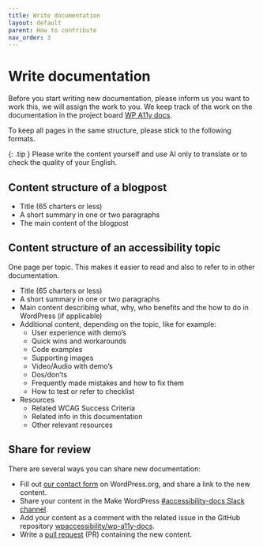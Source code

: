 ```yaml
---
title: Write documentation
layout: default
parent: How to contribute
nav_order: 3
---
```


# Write documentation

Before you start writing new documentation, please inform us you want to work this, we will assign the work to you. We keep track of the work on the documentation in the project board [WP A11y docs](https://github.com/orgs/wpaccessibility/projects/3).

To keep all pages in the same structure, please stick to the following formats.

{: .tip }
Please write the content yourself and use AI only to translate or to check the quality of your English.

## Content structure of a blogpost

- Title (65 charters or less)
- A short summary in one or two paragraphs
- The main content of the blogpost

## Content structure of an accessibility topic

One page per topic. This makes it easier to read and also to refer to in other documentation.

- Title (65 charters or less)
- A short summary in one or two paragraphs
- Main content describing what, why, who benefits and the how to do in WordPress (if applicable)
- Additional content, depending on the topic, like for example:
  - User experience with demo’s
  - Quick wins and workarounds
  - Code examples
  - Supporting images
  - Video/Audio with demo’s
  - Dos/don’ts
  - Frequently made mistakes and how to fix them
  - How to test or refer to checklist
- Resources
  - Related WCAG Success Criteria
  - Related info in this documentation
  - Other relevant resources



## Share for review

There are several ways you can share new documentation:
- Fill out [our contact form](https://make.wordpress.org/accessibility/accessibility-knowledge-base-contact/) on WordPress.org, and share a link to the new content.
- Share your content in the Make WordPress [#accessibility-docs Slack channel](https://wordpress.slack.com/archives/C6PK2QCTY).
- Add your content as a comment with the related issue in the GitHub repository [wpaccessibility/wp-a11y-docs](https://github.com/wpaccessibility/wp-a11y-docs/issues).
- Write a [pull request]({{site.baseurl}}/docs/contribute/github/pull-requests/) (PR) containing the new content.

